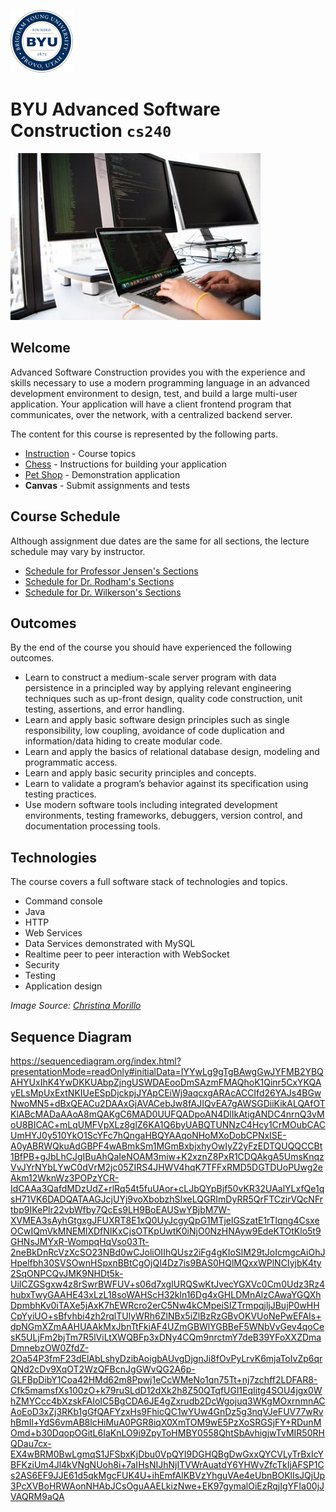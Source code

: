 ![BYU Logo](byuLogo.png)

# BYU **Advanced Software Construction** `cs240`

![cover](softwareconstructioncover.jpg)

## Welcome

Advanced Software Construction provides you with the experience and skills necessary to use a modern programming language in an advanced development environment to design, test, and build a large multi-user application. Your application will have a client frontend program that communicates, over the network, with a centralized backend server.

The content for this course is represented by the following parts.

- [Instruction](instruction/modules.md#readme) - Course topics
- [Chess](chess/chess.md#readme) - Instructions for building your application
- [Pet Shop](petshop/petshop.md) - Demonstration application
- **Canvas** - Submit assignments and tests 

## Course Schedule

Although assignment due dates are the same for all sections, the lecture schedule may vary by instructor.

- [Schedule for Professor Jensen's Sections](https://github.com/softwareconstruction240/softwareconstruction/blob/main/schedule/winter2024.md)
- [Schedule for Dr. Rodham's Sections](https://github.com/softwareconstruction240/softwareconstruction/blob/main/schedule/winter2024-rodham.md)
- [Schedule for Dr. Wilkerson's Sections](https://github.com/softwareconstruction240/softwareconstruction/blob/main/schedule/winter2024-wilkerson.md)
 
## Outcomes

By the end of the course you should have experienced the following outcomes.

- Learn to construct a medium-scale server program with data persistence in a principled way by applying relevant engineering techniques such as up-front design, quality code construction, unit testing, assertions, and error handling.
- Learn and apply basic software design principles such as single responsibility, low coupling, avoidance of code duplication and information/data hiding to create modular code.
- Learn and apply the basics of relational database design, modeling and programmatic access.
- Learn and apply basic security principles and concepts.
- Learn to validate a program’s behavior against its specification using testing practices.
- Use modern software tools including integrated development environments, testing frameworks, debuggers, version control, and documentation processing tools.

## Technologies

The course covers a full software stack of technologies and topics.

- Command console
- Java
- HTTP
- Web Services
- Data Services demonstrated with MySQL
- Realtime peer to peer interaction with WebSocket
- Security
- Testing
- Application design

_Image Source: [Christina Morillo](https://www.pexels.com/photo/close-up-photo-of-person-typing-on-laptop-1181675/)_

## Sequence Diagram
https://sequencediagram.org/index.html?presentationMode=readOnly#initialData=IYYwLg9gTgBAwgGwJYFMB2YBQAHYUxIhK4YwDKKUAbpZjngUSWDAEooDmSAzmFMAQhoK1Qinr5CxYKQAyELsMpUxExtNKIUeESpDjckpjJYApCEiWj9aqcxgARAcACCIfd26YAJs4BGwNwoMN5+dBxQEACu2DAAxGjAVACebJw8fAJIQvEA7gAWSGDiiKikALQAfOTKlABcMADaAAoA8mQAKgC6MAD0UUFQADpoAN4DlIkAtigANDC4nrnQ3vMoU8BICAC+mLqUMFVpXLz8glZ6KA1Q6byUABQTUNNzC4Hcy1CrMOubCACUmHYJ0y510YkO1ScYFc7hQngaHBQYAAqoNHoMXoDobCPNxISE-A0yABRWQkuAdGBPF4wABmkSm1MGmBxbjxhyOwIyZ2yFzEDTQUQQCCBt1BfPB+gJbLhCJgIBuAhQaIeNOAM3miw+K2xznZ8PxR1CDQAkgA5UmsKnqzVvJYrNYbLYwC0dVrM2jc05ZIRS4JHWV4hqK7TFFxRMD5DGTDUoPUwg2eAkm12WknWz3POPzYCR-IdCAAa3QafdMDzUdZ+rlRq54t5fuUAor+cLJbQYpBjf50vKR32UAalYLxfQe1qsH71VK6DADQATAAGJcjUYj9voXbobzhSIxeLQGRImDyRR5QrFTCzirVQcNFrtbp9IKePlr22vbWfby7QcEs9LH9BoEAUSwYBjbM7W-XVMEA3sAyhGtgxgJFUXRT8E1xQ0UyJcgyQpG1MTjelGSzatE1rTlqng4CsxeOCwIQmVkMNEMlXDfNIKxCjsOTKpUwtK0iNjO0NzHNAyw9EdeKTOtKlo5t9GHNsJMYxR-WompqHqVso03Tt-2neBkDnRcVzXcSO23NBd0wCJoliOIIhQUsz2iFg4gKIoSlM29tJoIcmgcAiOhJHpelfbh30SVSOwnHSpxnBBtCgOjQI4Dz7is9BAS0HQlMQxxWPlNCIyjbK4ty2SqONPCQvJMK9NHDt5k-UiICZGSgxw4z8rSwrBWFUV+s06d7xgIURQSwKtJvecYGXVc0Cm0Udz3Rz4hubxTwyGAAHE43xLzL18soWAHScH32kln16Dg4xGHLDMnAlzCAwaYGQXhDpmbhKv0iTAXe5jAxK7hEWRcro2erC5Nw4kCMpeiSIZTrmpqjljJBujP0wHHCpYyiUO+sBfvhbi4zh2rqlTUlyWRh6ZlNBx5iZlBzRzGBvOKVUoNePwEFAIs+dpNGmXZmAAHUAAkMxJbnTtFkiAF4UZmGBWlYGBBeF5WNbVvGev4qoCesK5ULjFm2bjTm7R5lViLtXWQBFp3xDNy4CQm9nrctmY7deB39YFoXXZDmaDmnebzOW0ZfdZ-2Oa54P3fmF23dElAbLshyDzibAoigbAUvgDjgnJi8fOvPyLrvK6mjaToIvZp6qrQNd2cDv9XqOT2WzQFBcnJgGWvQG2A6p-GLFBpDibY1Coa42HMd62m8Ppwj1eCcWMeNo1qn75Tt+nj7zchff2LDFAR8-Cfk5mamsfXs100zO+k79ruSLdD12dXk2h8Z50QTqfUGl1EqIitg4SOU4jgx0WhZMYCcc4bXzskFAIoIC5BgCDA6JE4gZxrudb2DcWgojuq3WKgMOxrnmnACAoEoD3xZj3RKb1gGfQAFYzxHs9FhicQC1wYUw4GnDz5g3nqVJeFUV77wRvhBmIl+YdS6vmAB8lcHiMuA0PGR8iqX0XmTOM9wE5PzXoSRGSjFY+RDunMOmd+b30DqopOGitL6IaKnLO9i9ZpyToHMBY0558QhtSbAvhigjwTvMIR50RHQDau7cx-EX4wBRM0BwLgmqS1JFSbxKjDbu0VpQYI9DGHQBgDwGxxQYCVLyTrBxIcYBFKziUm4Jl4kVNgNUoh8i+7aIHsNIJhNjITVWrAuatdY6YHWvZfcTkIjAFSP1Cs2AS6EF9JJE61d5qkMgcFUK4U+ihEmfAlKBVzYhguVAe4eUbnBOKlIsJQjUp3PcXVBoHRWAonNHAbJCsOguAAELkizNwe+EK97gymalOiEzRqjIgYFIa00jJVAQRM9aQA

